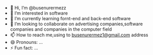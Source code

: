 - 👋 Hi, I’m @busenurermezz
- 👀 I’m interested in software
- 🌱 I’m currently learning fornt-end and back-end software
- 💞️ I’m looking to collaborate on advertising companies,software companies and companies in the computer field
- 📫 How to reach me,using to busenurermez1@gmail.com address
- 😄 Pronouns: ...
- ⚡ Fun fact: ...

<!---
busenurermezz/busenurermezz is a ✨ special ✨ repository because its `README.md` (this file) appears on your GitHub profile.
You can click the Preview link to take a look at your changes.
--->
